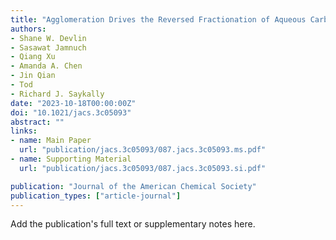 ```yaml
---
title: "Agglomeration Drives the Reversed Fractionation of Aqueous Carbonate and Bicarbonate at the Air–Water Interface"
authors:
- Shane W. Devlin
- Sasawat Jamnuch
- Qiang Xu
- Amanda A. Chen
- Jin Qian
- Tod
- Richard J. Saykally
date: "2023-10-18T00:00:00Z"
doi: "10.1021/jacs.3c05093"
abstract: ""
links:
- name: Main Paper
  url: "publication/jacs.3c05093/087.jacs.3c05093.ms.pdf" 
- name: Supporting Material
  url: "publication/jacs.3c05093/087.jacs.3c05093.si.pdf" 

publication: "Journal of the American Chemical Society"
publication_types: ["article-journal"]
---
```


Add the publication's full text or supplementary notes here.
